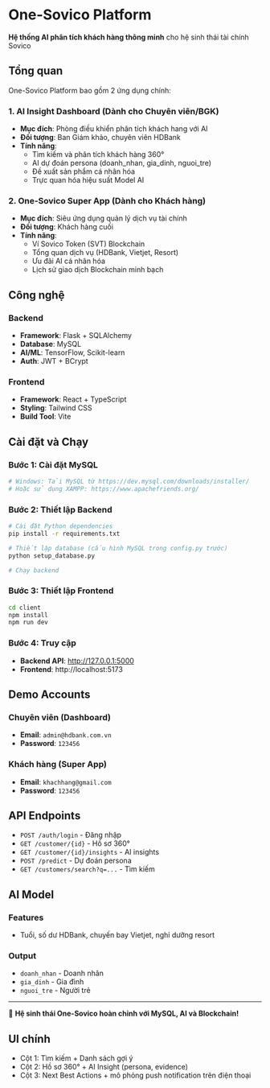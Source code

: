 # One-Sovico Platform

 **Hệ thống AI phân tích khách hàng thông minh** cho hệ sinh thái tài chính Sovico

##  Tổng quan

One-Sovico Platform bao gồm 2 ứng dụng chính:

### 1.  AI Insight Dashboard (Dành cho Chuyên viên/BGK)
- **Mục đích**: Phòng điều khiển phân tích khách hang với AI
- **Đối tượng**: Ban Giám khảo, chuyên viên HDBank
- **Tính năng**:
  - Tìm kiếm và phân tích khách hàng 360°
  - AI dự đoán persona (doanh_nhan, gia_dinh, nguoi_tre)
  - Đề xuất sản phẩm cá nhân hóa
  - Trực quan hóa hiệu suất Model AI

### 2.  One-Sovico Super App (Dành cho Khách hàng)
- **Mục đích**: Siêu ứng dụng quản lý dịch vụ tài chính
- **Đối tượng**: Khách hàng cuối
- **Tính năng**:
  - Ví Sovico Token (SVT) Blockchain
  - Tổng quan dịch vụ (HDBank, Vietjet, Resort)
  - Ưu đãi AI cá nhân hóa
  - Lịch sử giao dịch Blockchain minh bạch

##  Công nghệ

### Backend
- **Framework**: Flask + SQLAlchemy
- **Database**: MySQL
- **AI/ML**: TensorFlow, Scikit-learn
- **Auth**: JWT + BCrypt

### Frontend
- **Framework**: React + TypeScript
- **Styling**: Tailwind CSS
- **Build Tool**: Vite

##  Cài đặt và Chạy

### Bước 1: Cài đặt MySQL
```bash
# Windows: Tải MySQL từ https://dev.mysql.com/downloads/installer/
# Hoặc sử dụng XAMPP: https://www.apachefriends.org/
```

### Bước 2: Thiết lập Backend
```bash
# Cài đặt Python dependencies
pip install -r requirements.txt

# Thiết lập database (cấu hình MySQL trong config.py trước)
python setup_database.py

# Chạy backend
```

### Bước 3: Thiết lập Frontend
```bash
cd client
npm install
npm run dev
```

### Bước 4: Truy cập
- **Backend API**: http://127.0.0.1:5000
- **Frontend**: http://localhost:5173

##  Demo Accounts

### Chuyên viên (Dashboard)
- **Email**: `admin@hdbank.com.vn`
- **Password**: `123456`

### Khách hàng (Super App)
- **Email**: `khachhang@gmail.com`
- **Password**: `123456`

##  API Endpoints

- `POST /auth/login` - Đăng nhập
- `GET /customer/{id}` - Hồ sơ 360°
- `GET /customer/{id}/insights` - AI insights
- `POST /predict` - Dự đoán persona
- `GET /customers/search?q=...` - Tìm kiếm

##  AI Model

### Features
- Tuổi, số dư HDBank, chuyến bay Vietjet, nghỉ dưỡng resort

### Output
- `doanh_nhan` - Doanh nhân
- `gia_dinh` - Gia đình
- `nguoi_tre` - Người trẻ

---

🎉 **Hệ sinh thái One-Sovico hoàn chỉnh với MySQL, AI và Blockchain!**

## UI chính

- Cột 1: Tìm kiếm + Danh sách gợi ý
- Cột 2: Hồ sơ 360° + AI Insight (persona, evidence)
- Cột 3: Next Best Actions + mô phỏng push notification trên điện thoại
